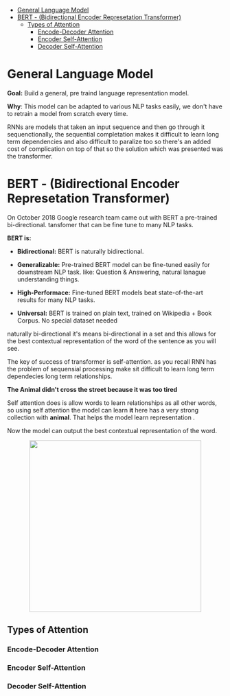 <!--ts-->
* [General Language Model](#general-language-model)
* [BERT - (Bidirectional Encoder Represetation Transformer)](#bert---bidirectional-encoder-represetation-transformer)
   * [Types of Attention](#types-of-attention)
      * [Encode-Decoder Attention](#encode-decoder-attention)
      * [Encoder Self-Attention](#encoder-self-attention)
      * [Decoder Self-Attention](#decoder-self-attention)

<!-- Created by https://github.com/ekalinin/github-markdown-toc -->
<!-- Added by: gil_diy, at: Sat 25 Mar 2023 11:40:18 AM IDT -->

<!--te-->

# General Language Model

**Goal:** Build a general, pre traind language representation model.

**Why**: This model can be adapted to various NLP tasks easily, we don't have to retrain a model from scratch every time.

RNNs are models that taken an input sequence and then go through it sequenctionally, the sequential completation makes it difficult to learn long term dependencies and also difficult to paralize too so there's an added cost of complication on top of that so the solution which was presented was the transformer.

# BERT - (Bidirectional Encoder Represetation Transformer)

On October 2018 Google research team came out with BERT a pre-trained bi-directional.
tansfomer that can be fine tune to many NLP tasks.

**BERT is:**

* **Bidirectional:** BERT is naturally bidirectional.

* **Generalizable:** Pre-trained BERT model can be fine-tuned easily for downstream NLP task. like: Question & Answering, natural lanague understanding things.

* **High-Performace:** Fine-tuned BERT models beat state-of-the-art results for many NLP tasks.

* **Universal:** BERT is trained on plain text, trained on Wikipedia + Book Corpus. No special dataset needed

naturally bi-directional it's means bi-directional in a set and this allows for the best contextual representation of the word of the sentence as you will see.

The key of success of transformer is self-attention.
as you recall RNN has the problem of sequensial processing make sit difficult to learn long term dependecies long term relationships.


**The Animal didn't cross the street because it was too tired**

Self attention does is allow words to learn relationships as all other words, so using self attention the model can learn **it** here has a very strong collection with **animal**.
That helps the model learn representation .


Now the model can output the best contextual representation of the word.

<p align="center">
  <img width="400" src="images/transformer_architecture.jpg title="Look into the image">
</p>


## Types of Attention
### Encode-Decoder Attention
### Encoder Self-Attention
### Decoder Self-Attention
